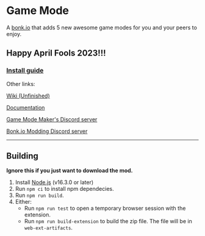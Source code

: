# Game Mode

A [bonk.io](https://bonk.io/) that adds 5 new awesome game modes for you and your peers to enjoy.

## Happy April Fools 2023!!!

### [Install guide](https://sneezingcactus.github.io/gmmaker/docs/tutorials/GettingStarted-1.html)

Other links:

[Wiki (Unfinished)](https://sneezingcactus.github.io/gmmaker/docs/tutorials/Home.html)

[Documentation](https://sneezingcactus.github.io/gmmaker/docs/index.html)

[Game Mode Maker's Discord server](https://discord.gg/dnBM3N6H8a)

[Bonk.io Modding Discord server](https://discord.gg/PHtG6qN3qj)

---

## Building

**Ignore this if you just want to download the mod.**


1. Install [Node.js](https://nodejs.org/) (v16.3.0 or later)
2. Run `npm ci` to install npm dependecies.
4. Run `npm run build`.
5. Either:
   - Run `npm run test` to open a temporary browser session with the extension.
   - Run `npm run build-extension` to build the zip file.
     The file will be in `web-ext-artifacts`.
